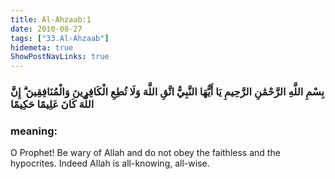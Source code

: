 ```yaml
---
title: Al-Ahzaab:1
date: 2010-08-27
tags: ["33.Al-Ahzaab"]
hidemeta: true 
ShowPostNavLinks: true 
---
```

### بِسْمِ اللَّهِ الرَّحْمَٰنِ الرَّحِيمِ يَا أَيُّهَا النَّبِيُّ اتَّقِ اللَّهَ وَلَا تُطِعِ الْكَافِرِينَ وَالْمُنَافِقِينَ ۗ إِنَّ اللَّهَ كَانَ عَلِيمًا حَكِيمًا
### meaning: 
O Prophet! Be wary of Allah and do not obey the faithless and the hypocrites. Indeed Allah is all-knowing, all-wise.
